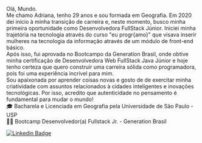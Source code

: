 Olá, Mundo. <br/>
Me chamo Adriana, tenho 29 anos e sou formada em Geografia. Em  2020 dei início à minha transição de carreira e, neste momento, busco minha primeira oportunidade como Desenvolvedora FullStack Júnior. Iniciei minha trajetória na tecnologia através do curso "eu progr{amo}" que visava inserir mulheres na tecnologia da informação através de um módulo de front-end básico. <br> Após isso, fui aprovada no Bootcampo da Generation Brasil, onde obtive minha certificação de Desenvolvedora Web FullStack Java Júnior e hoje tenho certeza que quero construir uma carreira sólida como programadora, pois foi uma experiência incrível para mim. <br>
Sou apaixonada por aprender coisas novas e gosto de de exercitar minha criatividade com assuntos relacionados à cidades inteligentes e inovações tecnológicas. Por isso, acredito que autenticidade no pensamento é fundamental para mudar o mundo!
<br/>
🎓 Bacharela e Licenciada em Geografia pela Universidade de São Paulo - USP 
<br/>
👩‍🚀 Bootcamp Desenvolvedor(a) Fullstack Jr. - Generation Brasil

[![Linkedin Badge](https://img.shields.io/badge/-LinkedIn-blue?style=flat-square&logo=Linkedin&logoColor=white&link=https://www.linkedin.com/in/carolinedasmerces/)](https://www.linkedin.com/in/adrianacirelli/)
<!--
**Adrici/Adrici** is a ✨ _special_ ✨ repository because its `README.md` (this file) appears on your GitHub profile.

Here are some ideas to get you started:

- 🔭 I’m currently working on ...
- 🌱 I’m currently learning ...
- 👯 I’m looking to collaborate on ...
- 🤔 I’m looking for help with ...
- 💬 Ask me about ...
- 📫 How to reach me: ...
- 😄 Pronouns: ...
- ⚡ Fun fact: ...
-->
